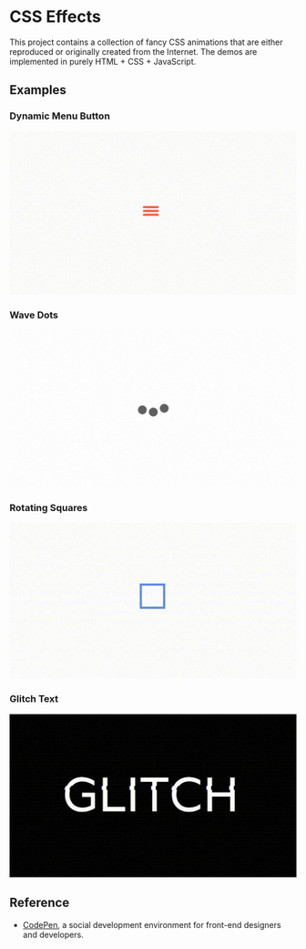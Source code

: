 # CSS Effects

This project contains a collection of fancy CSS animations that are either reproduced or
originally created from the Internet. The demos are implemented in purely HTML + CSS + JavaScript.

## Examples
### Dynamic Menu Button

![demo_dynamic_menu_button.gif](assets/gif/demo_dynamic_menu_button.gif)

### Wave Dots
![demo_wave_dots.gif](assets/gif/demo_wave_dots.gif)

### Rotating Squares
![demo_rotating_squares.gif](assets/gif/demo_rotating_squares.gif)

### Glitch Text

![demo_glitch_text.gif](assets/gif/demo_glitch_text.gif)

## Reference

- [CodePen](https://codepen.io/), a social development environment for front-end designers and
  developers.